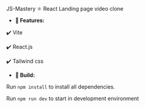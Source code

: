 JS-Mastery ⚛️ React Landing page video clone  

<ul><li><b>🚀 Features:</b></li></ul>
<p>✔️ Vite</p>
<p>✔️ React.js</p>
<p>✔️ Tailwind css</p> 

<ul><li><b>🔨 Build: </b></li></ul>
<p>Run <code>npm install</code> to install all dependencies.</p>
<p>Run <code>npm run dev</code> to start in development environment</p>




